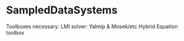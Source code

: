 # SampledDataSystems




Toolboxes necessary:
LMI solver: Yalmip & Mosek/etc
Hybrid Equation toolbox